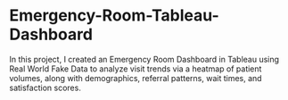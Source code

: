 # Emergency-Room-Tableau-Dashboard
In this project, I created an Emergency Room Dashboard in Tableau using Real World Fake Data to analyze visit trends via a heatmap of patient volumes, along with demographics, referral patterns, wait times, and satisfaction scores.
